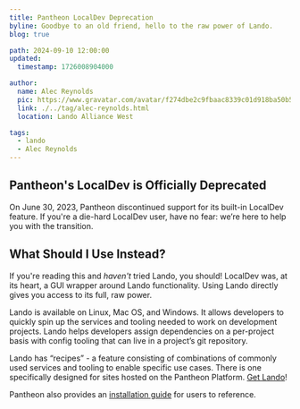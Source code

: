 ```yaml
---
title: Pantheon LocalDev Deprecation
byline: Goodbye to an old friend, hello to the raw power of Lando.
blog: true

path: 2024-09-10 12:00:00
updated:
  timestamp: 1726008904000

author:
  name: Alec Reynolds
  pic: https://www.gravatar.com/avatar/f274dbe2c9fbaac8339c01d918ba50b5
  link: ./../tag/alec-reynolds.html
  location: Lando Alliance West

tags:
  - lando
  - Alec Reynolds
---
```


## Pantheon's LocalDev is Officially Deprecated

On June 30, 2023, Pantheon discontinued support for its built-in LocalDev feature. If you're a die-hard LocalDev user, have no fear: we’re here to help you with the transition.

## What Should I Use Instead?

If you're reading this and _haven't_ tried Lando, you should! LocalDev was, at its heart, a GUI wrapper around Lando functionality. Using Lando directly gives you access to its full, raw power. 

Lando is available on Linux, Mac OS, and Windows. It allows developers to quickly spin up the services and tooling needed to work on development projects. Lando helps developers assign dependencies on a per-project basis with config tooling that can live in a project’s git repository. 

Lando has “recipes” - a feature consisting of combinations of commonly used services and tooling to enable specific use cases. There is one specifically designed for sites hosted on the Pantheon Platform. [Get Lando](https://lando.dev/download/)!

Pantheon also provides an [installation guide](https://docs.pantheon.io/guides/local-development/lando-wordpress) for users to reference. 
